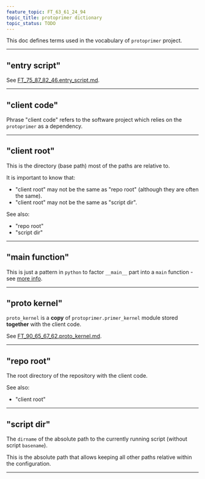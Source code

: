 ```yaml
---
feature_topic: FT_63_61_24_94
topic_title: protoprimer dictionary
topic_status: TODO
---
```


This doc defines terms used in the vocabulary of `protoprimer` project.

---

<a id="entry_script"></a>

## "entry script"

See [FT_75_87_82_46.entry_script.md][FT_75_87_82_46.entry_script.md].

---

<a id="client_code"></a>

## "client code"

Phrase "client code" refers to the software project which relies on the `protoprimer` as a dependency.

---

<a id="client_root"></a>

## "client root"

This is the directory (base path) most of the paths are relative to.

It is important to know that:
*   "client root" may not be the same as "repo root" (although they are often the same).
*   "client root" may not be the same as "script dir".

See also:
*   "repo root"
*   "script dir"

---

<a id="client_root"></a>

## "main function"

This is just a pattern in `python` to factor `__main__` part into a `main` function -
see [more info][google_python_main_function].

---

<a id="proto_kernel"></a>

## "proto kernel"

`proto_kernel` is a **copy** of `protoprimer.primer_kernel` module stored **together** with the client code.

See [FT_90_65_67_62.proto_kernel.md][FT_90_65_67_62.proto_kernel.md].

---

<a id="repo_root"></a>

## "repo root"

The root directory of the repository with the client code.

See also:
*   "client root"

---

<a id="script_dir"></a>

## "script dir"

The `dirname` of the absolute path to the currently running script (without script `basename`).

This is the absolute path that allows keeping all other paths relative within the configuration.

---

[google_python_main_function]: https://google.com/search?q=python+main+function
[FT_75_87_82_46.entry_script.md]: FT_75_87_82_46.entry_script.md
[FT_90_65_67_62.proto_kernel.md]: FT_90_65_67_62.proto_kernel.md
